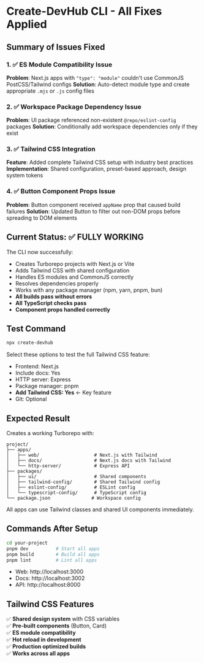 # Create-DevHub CLI - All Fixes Applied

## Summary of Issues Fixed

### 1. ✅ ES Module Compatibility Issue
**Problem**: Next.js apps with `"type": "module"` couldn't use CommonJS PostCSS/Tailwind configs
**Solution**: Auto-detect module type and create appropriate `.mjs` or `.js` config files

### 2. ✅ Workspace Package Dependency Issue  
**Problem**: UI package referenced non-existent `@repo/eslint-config` packages
**Solution**: Conditionally add workspace dependencies only if they exist

### 3. ✅ Tailwind CSS Integration
**Feature**: Added complete Tailwind CSS setup with industry best practices
**Implementation**: Shared configuration, preset-based approach, design system tokens

### 4. ✅ Button Component Props Issue
**Problem**: Button component received `appName` prop that caused build failures
**Solution**: Updated Button to filter out non-DOM props before spreading to DOM elements

## Current Status: ✅ FULLY WORKING

The CLI now successfully:
- Creates Turborepo projects with Next.js or Vite
- Adds Tailwind CSS with shared configuration
- Handles ES modules and CommonJS correctly
- Resolves dependencies properly
- Works with any package manager (npm, yarn, pnpm, bun)
- **All builds pass without errors**
- **All TypeScript checks pass**
- **Component props handled correctly**

## Test Command

```bash
npx create-devhub
```

Select these options to test the full Tailwind CSS feature:
- Frontend: Next.js
- Include docs: Yes
- HTTP server: Express
- Package manager: pnpm
- **Add Tailwind CSS: Yes** ← Key feature
- Git: Optional

## Expected Result

Creates a working Turborepo with:
```
project/
├── apps/
│   ├── web/                    # Next.js with Tailwind
│   ├── docs/                   # Next.js docs with Tailwind  
│   └── http-server/            # Express API
├── packages/
│   ├── ui/                     # Shared components
│   ├── tailwind-config/        # Shared Tailwind config
│   ├── eslint-config/          # ESLint config
│   └── typescript-config/      # TypeScript config
└── package.json               # Workspace config
```

All apps can use Tailwind classes and shared UI components immediately.

## Commands After Setup

```bash
cd your-project
pnpm dev          # Start all apps
pnpm build        # Build all apps
pnpm lint         # Lint all apps
```

- Web: http://localhost:3000
- Docs: http://localhost:3002  
- API: http://localhost:8000

## Tailwind CSS Features

✅ **Shared design system** with CSS variables  
✅ **Pre-built components** (Button, Card)  
✅ **ES module compatibility**  
✅ **Hot reload in development**  
✅ **Production optimized builds**  
✅ **Works across all apps**

